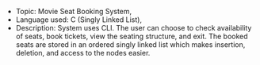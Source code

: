 * Topic: Movie Seat Booking System, 
* Language used: C (Singly Linked List), 
* Description: System uses CLI. The user can choose to check availability of seats, book tickets, view the seating structure, and exit. 
The booked seats are stored in an ordered singly linked list which makes insertion, deletion, and access to the nodes easier.
